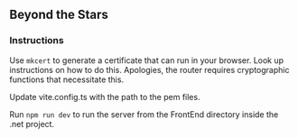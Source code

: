
## Beyond the Stars

### Instructions

Use ``mkcert`` to generate a certificate that can run in your browser. Look up instructions on how to do this. Apologies, the router requires cryptographic functions that necessitate this.

Update vite.config.ts with the path to the pem files.

Run ``npm run dev`` to run the server from the FrontEnd directory inside the .net project.

